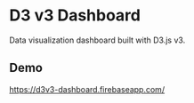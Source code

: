 # D3 v3 Dashboard

Data visualization dashboard built with D3.js v3.

## Demo
https://d3v3-dashboard.firebaseapp.com/